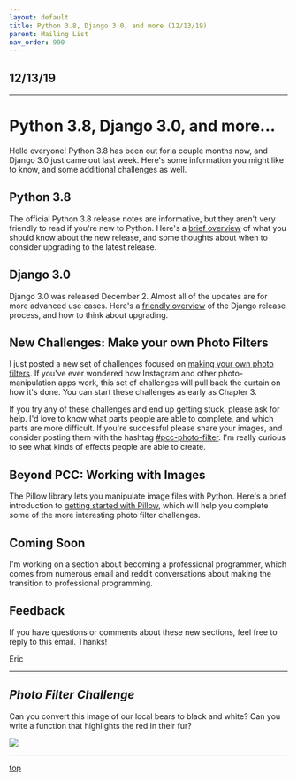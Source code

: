 ```yaml
---
layout: default
title: Python 3.8, Django 3.0, and more (12/13/19)
parent: Mailing List
nav_order: 990
---
```


## 12/13/19

---

# Python 3.8, Django 3.0, and more...

Hello everyone! Python 3.8 has been out for a couple months now, and Django 3.0 just came out last week. Here's some information you might like to know, and some additional challenges as well.

## Python 3.8

The official Python 3.8 release notes are informative, but they aren't very friendly to read if you're new to Python. Here's a [brief overview](../updates/python3_8.md/) of what you should know about the new release, and some thoughts about when to consider upgrading to the latest release.

## Django 3.0

Django 3.0 was released December 2. Almost all of the updates are for more advanced use cases. Here's a [friendly overview](../..//updates/django3_0/) of the Django release process, and how to think about upgrading.

## New Challenges: Make your own Photo Filters

I just posted a new set of challenges focused on [making your own photo filters](../..//challenges/photo_filters/). If you've ever wondered how Instagram and other photo-manipulation apps work, this set of challenges will pull back the curtain on how it's done. You can start these challenges as early as Chapter 3.

If you try any of these challenges and end up getting stuck, please ask for help. I'd love to know what parts people are able to complete, and which parts are more difficult. If you're successful please share your images, and consider posting them with the hashtag [#pcc-photo-filter](https://twitter.com/hashtag/pcc_photo_filter). I'm really curious to see what kinds of effects people are able to create.

## Beyond PCC: Working with Images

The Pillow library lets you manipulate image files with Python. Here's a brief introduction to [getting started with Pillow](../..//beyond_pcc/pillow/), which will help you complete some of the more interesting photo filter challenges.

## Coming Soon

I'm working on a section about becoming a professional programmer, which comes from numerous email and reddit conversations about making the transition to professional programming.

## Feedback

If you have questions or comments about these new sections, feel free to reply to this email. Thanks!

Eric

---

## *Photo Filter Challenge*

Can you convert this image of our local bears to black and white? Can you write a function that highlights the red in their fur?

![](../../images/challenge_images/starr_bears.jpg)

---

[top](#top)

